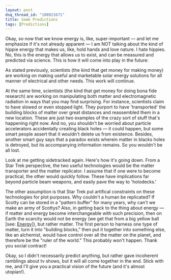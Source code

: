 ```yaml
---
layout: post
dsq_thread_id: "108921671"
title: Some Predictions
tags: [Predictions]
---
```


Okay, so now that we know energy is, like, super-important — and let me emphasize if it's not already apparent — I am NOT talking about the kind of hippie energy that makes us, like, hold hands and love nature. I hate hippies. No, this is the energy that allows us to exist, and can be measured and predicted via science. This is how it will come into play in the future:

As stated previously, scientists (the kind that get money for making money) are working on making useful and marketable solar energy solutions for all manner of electrical and other needs. This work will continue.

At the same time, scientists (the kind that get money for doing bona fide research) are working on manipulating both matter and electromagnetic radiation in ways that you may find surprising. For instance, scientists claim to have slowed or even stopped light. They purport to have 'transported' the building blocks of matter over great distances and reassembled them in a new location. These are just two examples of the crazy sort of stuff that's happening right now. And no, you shouldn't be worried about particle accelerators accidentally creating black holes — it could happen, but some smart people assert that it wouldn't delete us from existence. Besides, another smart guy says that a paradox exists wherein matter in blacks holes is detroyed, but its accompanying information remains. So you wouldn't be all lost.

Look at me getting sidetracked again. Here's how it's going down. From a Star Trek perspective, the two useful technologies would be the matter transporter and the matter replicator. I assume that if one were to become practical, the other would quickly follow. These have implications far beyond particle beam weapons, and easily pave the way to 'holodecks.'

The other assumption is that Star Trek put artifical constraints on these technologies for plot purposes. Why couldn't a human be replicated? If Scotty can be stored in a "pattern buffer" for many years, why can't we make an army of Scottys? Also, in getting back to the thing about energy — if matter and energy become interchangeable with such precision, then on Earth the scarcity would not be energy (we get that from a big yellow ball [see: [Energy](http://bradczerniak.com/2007/08/04/energy/)]), but rather matter. The first person to harness one type of matter, turn it into "building blocks," then put it together into something else, like an alchemist, would have control over all the matter on the planet, and therefore be the "ruler of the world." This probably won't happen. Thank you social contract!

Okay, so I didn't necessarily predict anything, but rather gave incoherent ramblings about tv shows, but it will all come together in the end. Stick with me, and I'll give you a practical vision of the future (and it's almost utopian!).
